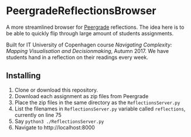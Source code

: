 # PeergradeReflectionsBrowser

A more streamlined browser for [Peergrade](https://peergrade.io) reflections. The idea here is to be able to quickly flip through large amount of students assignments.

Built for IT University of Copenhagen course *Navigating Complexity: Mapping Visualisation and Decisionmaking*, Autumn 2017. We have students hand in a reflection on their readings every week.

## Installing

1. Clone or download this repository.
1. Download each assignment as zip files from Peergrade
1. Place the zip files in the same directory as the `ReflectionsServer.py`
1. List the filenames in `ReflectionsServer.py` variable called `reflections`, currently on line 75
1. Say `python3 ./ReflectionsServer.py`
1. Navigate to http://localhost:8000
